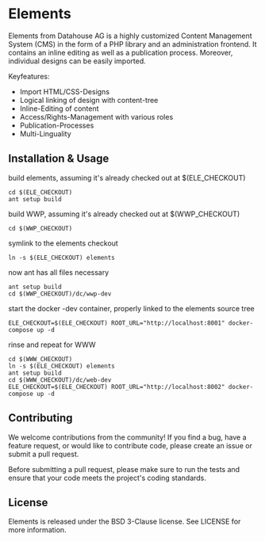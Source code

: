 # Elements

Elements from Datahouse AG is a highly customized Content Management System (CMS) in the form of a PHP library and an administration frontend. It contains an inline editing as well as a publication process. Moreover, individual designs can be easily imported.

Keyfeatures:
* Import HTML/CSS-Designs
* Logical linking of design with content-tree
* Inline-Editing of content
* Access/Rights-Management with various roles
* Publication-Processes
* Multi-Linguality

## Installation & Usage

build elements, assuming it's already checked out at $(ELE_CHECKOUT)
```
cd $(ELE_CHECKOUT)
ant setup build
```
build WWP, assuming it's already checked out at $(WWP_CHECKOUT)
```
cd $(WWP_CHECKOUT)
```
symlink to the elements checkout
```
ln -s $(ELE_CHECKOUT) elements
```
now ant has all files necessary
```
ant setup build
cd $(WWP_CHECKOUT)/dc/wwp-dev
```
start the docker -dev container, properly linked to the elements source tree
```
ELE_CHECKOUT=$(ELE_CHECKOUT) ROOT_URL="http://localhost:8001" docker-compose up -d
```

rinse and repeat for WWW 
```
cd $(WWW_CHECKOUT)
ln -s $(ELE_CHECKOUT) elements
ant setup build
cd $(WWW_CHECKOUT)/dc/web-dev
ELE_CHECKOUT=$(ELE_CHECKOUT) ROOT_URL="http://localhost:8002" docker-compose up -d
```

## Contributing
We welcome contributions from the community! If you find a bug, have a feature request, or would like to contribute code, please create an issue or submit a pull request.

Before submitting a pull request, please make sure to run the tests and ensure that your code meets the project's coding standards.

## License
Elements is released under the BSD 3-Clause license. See LICENSE for more information.

